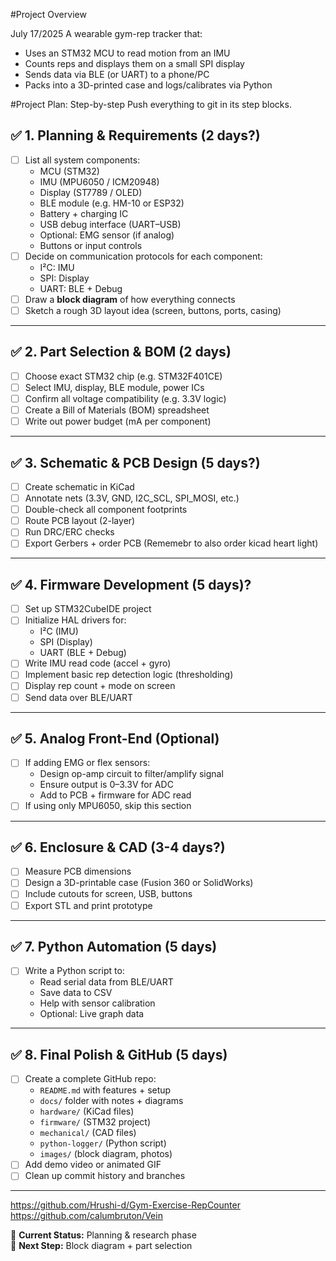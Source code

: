 #Project Overview

July 17/2025
A wearable gym-rep tracker that:
- Uses an STM32 MCU to read motion from an IMU
- Counts reps and displays them on a small SPI display
- Sends data via BLE (or UART) to a phone/PC
- Packs into a 3D-printed case and logs/calibrates via Python

#Project Plan: Step-by-step
Push everything to git in its step blocks. 
## ✅ 1. Planning & Requirements (2 days?)

- [ ] List all system components:
  - MCU (STM32)
  - IMU (MPU6050 / ICM20948)
  - Display (ST7789 / OLED)
  - BLE module (e.g. HM-10 or ESP32)
  - Battery + charging IC
  - USB debug interface (UART–USB)
  - Optional: EMG sensor (if analog)
  - Buttons or input controls
- [ ] Decide on communication protocols for each component:
  - I²C: IMU
  - SPI: Display
  - UART: BLE + Debug
- [ ] Draw a **block diagram** of how everything connects
- [ ] Sketch a rough 3D layout idea (screen, buttons, ports, casing)

---

## ✅ 2. Part Selection & BOM (2 days)

- [ ] Choose exact STM32 chip (e.g. STM32F401CE)
- [ ] Select IMU, display, BLE module, power ICs
- [ ] Confirm all voltage compatibility (e.g. 3.3V logic)
- [ ] Create a Bill of Materials (BOM) spreadsheet
- [ ] Write out power budget (mA per component)

---

## ✅ 3. Schematic & PCB Design (5 days?)

- [ ] Create schematic in KiCad
- [ ] Annotate nets (3.3V, GND, I2C_SCL, SPI_MOSI, etc.)
- [ ] Double-check all component footprints
- [ ] Route PCB layout (2-layer)
- [ ] Run DRC/ERC checks
- [ ] Export Gerbers + order PCB (Rememebr to also order kicad heart light)

---

## ✅ 4. Firmware Development (5 days)?

- [ ] Set up STM32CubeIDE project
- [ ] Initialize HAL drivers for:
  - I²C (IMU)
  - SPI (Display)
  - UART (BLE + Debug)
- [ ] Write IMU read code (accel + gyro)
- [ ] Implement basic rep detection logic (thresholding)
- [ ] Display rep count + mode on screen
- [ ] Send data over BLE/UART

---

## ✅ 5. Analog Front-End (Optional)

- [ ] If adding EMG or flex sensors:
  - Design op-amp circuit to filter/amplify signal
  - Ensure output is 0–3.3V for ADC
  - Add to PCB + firmware for ADC read
- [ ] If using only MPU6050, skip this section

---

## ✅ 6. Enclosure & CAD (3-4 days?)

- [ ] Measure PCB dimensions
- [ ] Design a 3D-printable case (Fusion 360 or SolidWorks)
- [ ] Include cutouts for screen, USB, buttons
- [ ] Export STL and print prototype

---

## ✅ 7. Python Automation (5 days)

- [ ] Write a Python script to:
  - Read serial data from BLE/UART
  - Save data to CSV
  - Help with sensor calibration
  - Optional: Live graph data

---

## ✅ 8. Final Polish & GitHub (5 days)

- [ ] Create a complete GitHub repo:
  - `README.md` with features + setup
  - `docs/` folder with notes + diagrams
  - `hardware/` (KiCad files)
  - `firmware/` (STM32 project)
  - `mechanical/` (CAD files)
  - `python-logger/` (Python script)
  - `images/` (block diagram, photos)
- [ ] Add demo video or animated GIF
- [ ] Clean up commit history and branches

---
https://github.com/Hrushi-d/Gym-Exercise-RepCounter
https://github.com/calumbruton/Vein

📌 **Current Status:** Planning & research phase  
🧠 **Next Step:** Block diagram + part selection
